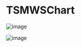 # TSMWSChart
![image](https://github.com/tikeyc/TSMWSChart/raw/master/screen1.png)     


![image](https://github.com/tikeyc/TSMWSChart/raw/master/screen2.png)